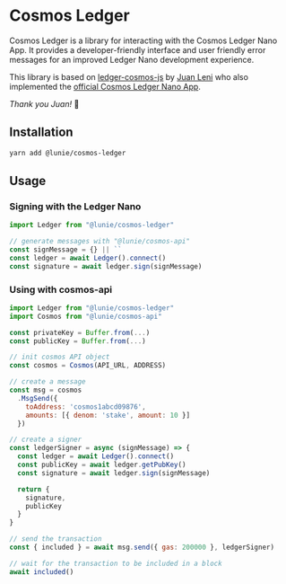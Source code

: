 # Cosmos Ledger

Cosmos Ledger is a library for interacting with the Cosmos Ledger Nano App. It provides a developer-friendly interface and user friendly error messages for an improved Ledger Nano development experience.

This library is based on [ledger-cosmos-js](https://github.com/ZondaX/ledger-cosmos-js) by [Juan Leni](https://github.com/jleni) who also implemented the [official Cosmos Ledger Nano App](https://github.com/cosmos/ledger-cosmos). 

*Thank you Juan!* 🙌

## Installation

```bash
yarn add @lunie/cosmos-ledger
```

## Usage

### Signing with the Ledger Nano

```js
import Ledger from "@lunie/cosmos-ledger"

// generate messages with "@lunie/cosmos-api"
const signMessage = {} || ``
const ledger = await Ledger().connect()
const signature = await ledger.sign(signMessage)
```

### Using with cosmos-api

```js
import Ledger from "@lunie/cosmos-ledger"
import Cosmos from "@lunie/cosmos-api"

const privateKey = Buffer.from(...)
const publicKey = Buffer.from(...)

// init cosmos API object
const cosmos = Cosmos(API_URL, ADDRESS)

// create a message
const msg = cosmos
  .MsgSend({
    toAddress: 'cosmos1abcd09876', 
    amounts: [{ denom: 'stake', amount: 10 }]
  })

// create a signer
const ledgerSigner = async (signMessage) => {
  const ledger = await Ledger().connect()
  const publicKey = await ledger.getPubKey()
  const signature = await ledger.sign(signMessage)

  return {
    signature,
    publicKey
  }
}

// send the transaction
const { included } = await msg.send({ gas: 200000 }, ledgerSigner)

// wait for the transaction to be included in a block
await included()
```
